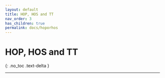 ```yaml
---
layout: default
title: HOP, HOS and TT
nav_order: 3
has_children: true
permalink: docs/hoporhos
---
```


# HOP, HOS and TT

{: .no_toc .text-delta }

---

